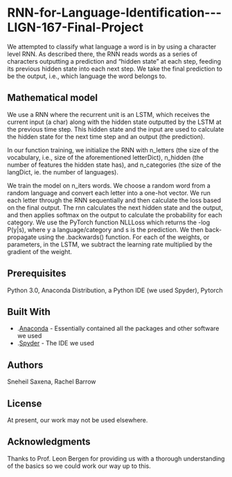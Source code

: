 # RNN-for-Language-Identification---LIGN-167-Final-Project

We attempted to classify what language a word is in by using a character level RNN. As described there, the RNN reads words as a series of characters outputting a prediction and “hidden state” at each step, feeding its previous hidden state into each next step. We take the final prediction to be the output, i.e., which language the word belongs to.

## Mathematical model

We use a RNN where the recurrent unit is an LSTM, which receives the current input (a char) along with the hidden state outputted by the LSTM at the previous time step. This hidden state and the input are used to calculate the hidden state for the next time step and an output (the prediction).

In our function training, we initialize the RNN with n_letters (the size of the vocabulary, i.e., size of the aforementioned letterDict), n_hidden (the number of features the hidden state has), and n_categories (the size of the langDict, ie. the number of languages). 

We train the model on n_iters words. We choose a random word from a random language and convert each letter into a one-hot vector. We run each letter through the RNN sequentially and then calculate the loss based on the final output. The rnn calculates the next hidden state and the output, and then applies softmax on the output to calculate the probability for each category. We use the PyTorch function NLLLoss which returns the -log P(y|s), where y a language/category and s is the prediction. We then back-propagate using the .backwards() function. For each of the weights, or parameters, in the LSTM, we subtract the learning rate multiplied by the gradient of the weight. 

## Prerequisites

Python 3.0, Anaconda Distribution, a Python IDE (we used Spyder), Pytorch

## Built With

* .[Anaconda](https://www.anaconda.com/distribution/) - Essentially contained all the packages and other software we used
* .[Spyder](https://www.spyder-ide.org/) - The IDE we used

## Authors

Sneheil Saxena, Rachel Barrow

## License
At present, our work may not be used elsewhere.

## Acknowledgments

Thanks to Prof. Leon Bergen for providing us with a thorough understanding of the basics so we could work our way up to this.
